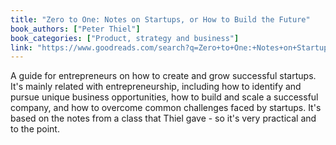 ```yaml
---
title: "Zero to One: Notes on Startups, or How to Build the Future"
book_authors: ["Peter Thiel"]
book_categories: ["Product, strategy and business"]
link: "https://www.goodreads.com/search?q=Zero+to+One:+Notes+on+Startups,+or+How+to+Build+the+Future+Peter+Thiel"
---
```


A guide for entrepreneurs on how to create and grow successful startups. It's mainly related with entrepreneurship, including how to identify and pursue unique business opportunities, how to build and scale a successful company, and how to overcome common challenges faced by startups. It's based on the notes from a class that Thiel gave - so it's very practical and to the point.